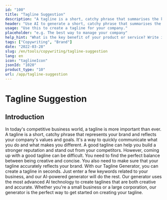 ```yaml
---
id: "100"
title: "Tagline Suggestion"
description: "A tagline is a short, catchy phrase that summarises the key benefit of a product or service. It is often used in advertising and marketing, and it should be able to capture the essence of the company in a few words."
header: "Use AI to generate a short, catchy phrase that summarises the key benefit of your product or service."
usage: "Use this to create a tagline for your company."
placeholder: "e.g. The best way to manage your company"
help_hint: "What is the key benefit of your product or service? Write it down and we'll turn it into a Tagline."
tags: ["Copywriting", "Brand"]
date: "2022-03-28"
slug: /en/tools/copywriting/tagline-suggestion
lang: en
icon: "taglineIcon"
jsonId: "1020"
product_type: "10"
url: /app/tagline-suggestion
---
```


# Tagline Suggestion

## Introduction

In today's competitive business world, a tagline is more important than ever. A tagline is a short, catchy phrase that represents your brand and reflects your company's values and goals. It's a way to quickly communicate what you do and what makes you different. A good tagline can help you build a stronger reputation and stand out from your competitors. However, coming up with a good tagline can be difficult. You need to find the perfect balance between being creative and concise. You also need to make sure that your tagline accurately reflects your brand. With our Tagline Generator, you can create a tagline in seconds. Just enter a few keywords related to your business, and our AI-powered generator will do the rest. Our generator uses the most advanced AI technology to create taglines that are both creative and accurate. Whether you're a small business or a large corporation, our generator is the perfect way to get started on creating your tagline.
